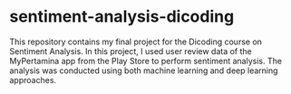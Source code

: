 # sentiment-analysis-dicoding
This repository contains my final project for the Dicoding course on Sentiment Analysis. In this project, I used user review data of the MyPertamina app from the Play Store to perform sentiment analysis. The analysis was conducted using both machine learning and deep learning approaches.

